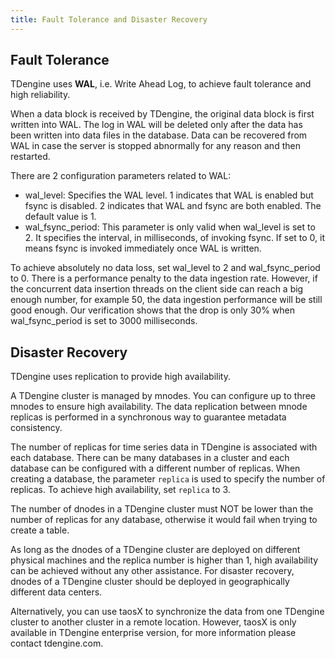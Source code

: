 ```yaml
---
title: Fault Tolerance and Disaster Recovery
---
```


## Fault Tolerance

TDengine uses **WAL**, i.e. Write Ahead Log, to achieve fault tolerance and high reliability.

When a data block is received by TDengine, the original data block is first written into WAL. The log in WAL will be deleted only after the data has been written into data files in the database. Data can be recovered from WAL in case the server is stopped abnormally for any reason and then restarted.

There are 2 configuration parameters related to WAL:

- wal_level: Specifies the WAL level. 1 indicates that WAL is enabled but fsync is disabled. 2 indicates that WAL and fsync are both enabled. The default value is 1.
- wal_fsync_period: This parameter is only valid when wal_level is set to 2. It specifies the interval, in milliseconds, of invoking fsync. If set to 0, it means fsync is invoked immediately once WAL is written.

To achieve absolutely no data loss, set wal_level to 2 and wal_fsync_period to 0. There is a performance penalty to the data ingestion rate. However, if the concurrent data insertion threads on the client side can reach a big enough number, for example 50, the data ingestion performance will be still good enough. Our verification shows that the drop is only 30% when wal_fsync_period is set to 3000 milliseconds.

## Disaster Recovery

TDengine uses replication to provide high availability.

A TDengine cluster is managed by mnodes. You can configure up to three mnodes to ensure high availability. The data replication between mnode replicas is performed in a synchronous way to guarantee metadata consistency.

The number of replicas for time series data in TDengine is associated with each database. There can be many databases in a cluster and each database can be configured with a different number of replicas. When creating a database, the parameter `replica` is used to specify the number of replicas. To achieve high availability, set `replica` to 3.

The number of dnodes in a TDengine cluster must NOT be lower than the number of replicas for any database, otherwise it would fail when trying to create a table.

As long as the dnodes of a TDengine cluster are deployed on different physical machines and the replica number is higher than 1, high availability can be achieved without any other assistance. For disaster recovery, dnodes of a TDengine cluster should be deployed in geographically different data centers.

Alternatively, you can use taosX to synchronize the data from one TDengine cluster to another cluster in a remote location. However, taosX is only available in TDengine enterprise version, for more information please contact tdengine.com. 
